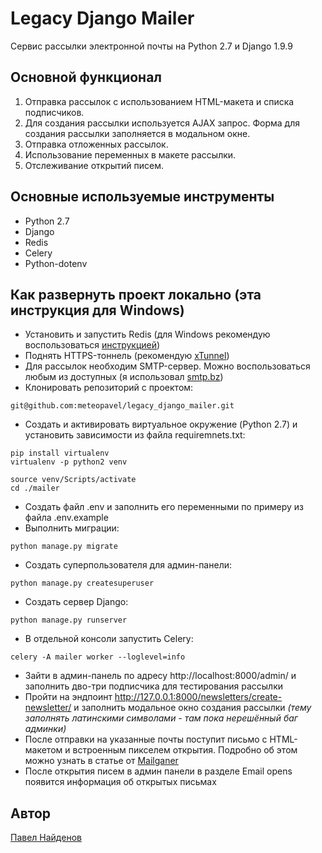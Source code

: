 # Legacy Django Mailer
Сервис рассылки электронной почты на Python 2.7 и Django 1.9.9

## Основной функционал
1. Отправка рассылок с использованием HTML-макета и списка подписчиков.
2. Для создания рассылки используется AJAX запрос. Форма для создания рассылки заполняется в модальном окне.
3. Отправка отложенных рассылок.
4. Использование переменных в макете рассылки.
5. Отслеживание открытий писем.

## Основные используемые инструменты
* Python 2.7
* Django
* Redis
* Celery
* Python-dotenv

## Как развернуть проект локально (эта инструкция для Windows)
* Установить и запустить Redis (для Windows рекомендую воспользоваться [инструкцией](https://skillbox.ru/media/base/kak_ustanovit_redis_v_os_windows_bez_ispolzovaniya_docker/))
* Поднять HTTPS-тоннель (рекомендую [xTunnel](https://xtunnel.ru/))
* Для рассылок необходим SMTP-сервер. Можно воспользоваться любым из доступных (я использовал [smtp.bz](https://smtp.bz/)) 
* Клонировать репозиторий с проектом:
```
git@github.com:meteopavel/legacy_django_mailer.git
```
* Создать и активировать виртуальное окружение (Python 2.7) и установить зависимости из файла requiremnets.txt:
```
pip install virtualenv
virtualenv -p python2 venv

source venv/Scripts/activate
cd ./mailer
```
* Создать файл .env и заполнить его переменными по примеру из файла .env.example
* Выполнить миграции:
```
python manage.py migrate
```
* Создать суперпользователя для админ-панели:
```
python manage.py createsuperuser
```
* Создать сервер Django:
```
python manage.py runserver
```
* В отдельной консоли запустить Celery:
```
celery -A mailer worker --loglevel=info
```
* Зайти в админ-панель по адресу http://localhost:8000/admin/ и заполнить дво-три подписчика для тестирования рассылки
* Пройти на эндпоинт http://127.0.0.1:8000/newsletters/create-newsletter/ и заполнить модальное окно создания рассылки *(тему заполнять латинскими символами - там пока нерешённый баг админки)*
* После отправки на указанные почты поступит письмо с HTML-макетом и встроенным пикселем открытия. Подробно об этом можно узнать в статье от [Mailganer](https://mailganer.com/ru/explanation/kak-rabotaet-piksel-otkrytij-v-pismah)
* После открытия писем в админ панели в разделе Email opens появится информация об открытых письмах

## Автор
[Павел Найденов](https://github.com/meteopavel)